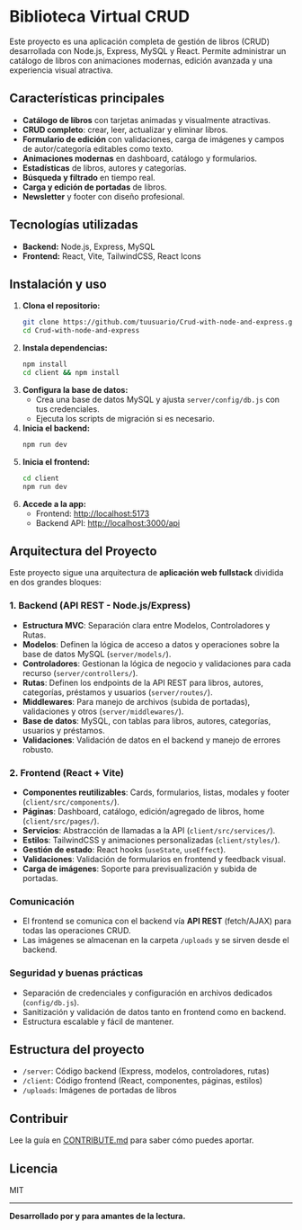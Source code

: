 # Biblioteca Virtual CRUD

Este proyecto es una aplicación completa de gestión de libros (CRUD) desarrollada con Node.js, Express, MySQL y React. Permite administrar un catálogo de libros con animaciones modernas, edición avanzada y una experiencia visual atractiva.

## Características principales
- **Catálogo de libros** con tarjetas animadas y visualmente atractivas.
- **CRUD completo**: crear, leer, actualizar y eliminar libros.
- **Formulario de edición** con validaciones, carga de imágenes y campos de autor/categoría editables como texto.
- **Animaciones modernas** en dashboard, catálogo y formularios.
- **Estadísticas** de libros, autores y categorías.
- **Búsqueda y filtrado** en tiempo real.
- **Carga y edición de portadas** de libros.
- **Newsletter** y footer con diseño profesional.

## Tecnologías utilizadas
- **Backend:** Node.js, Express, MySQL
- **Frontend:** React, Vite, TailwindCSS, React Icons

## Instalación y uso

1. **Clona el repositorio:**
   ```bash
   git clone https://github.com/tuusuario/Crud-with-node-and-express.git
   cd Crud-with-node-and-express
   ```
2. **Instala dependencias:**
   ```bash
   npm install
   cd client && npm install
   ```
3. **Configura la base de datos:**
   - Crea una base de datos MySQL y ajusta `server/config/db.js` con tus credenciales.
   - Ejecuta los scripts de migración si es necesario.
4. **Inicia el backend:**
   ```bash
   npm run dev
   ```
5. **Inicia el frontend:**
   ```bash
   cd client
   npm run dev
   ```
6. **Accede a la app:**
   - Frontend: [http://localhost:5173](http://localhost:5173)
   - Backend API: [http://localhost:3000/api](http://localhost:3000/api)

## Arquitectura del Proyecto

Este proyecto sigue una arquitectura de **aplicación web fullstack** dividida en dos grandes bloques:

### 1. Backend (API REST - Node.js/Express)
- **Estructura MVC**: Separación clara entre Modelos, Controladores y Rutas.
- **Modelos**: Definen la lógica de acceso a datos y operaciones sobre la base de datos MySQL (`server/models/`).
- **Controladores**: Gestionan la lógica de negocio y validaciones para cada recurso (`server/controllers/`).
- **Rutas**: Definen los endpoints de la API REST para libros, autores, categorías, préstamos y usuarios (`server/routes/`).
- **Middlewares**: Para manejo de archivos (subida de portadas), validaciones y otros (`server/middlewares/`).
- **Base de datos**: MySQL, con tablas para libros, autores, categorías, usuarios y préstamos.
- **Validaciones**: Validación de datos en el backend y manejo de errores robusto.

### 2. Frontend (React + Vite)
- **Componentes reutilizables**: Cards, formularios, listas, modales y footer (`client/src/components/`).
- **Páginas**: Dashboard, catálogo, edición/agregado de libros, home (`client/src/pages/`).
- **Servicios**: Abstracción de llamadas a la API (`client/src/services/`).
- **Estilos**: TailwindCSS y animaciones personalizadas (`client/styles/`).
- **Gestión de estado**: React hooks (`useState`, `useEffect`).
- **Validaciones**: Validación de formularios en frontend y feedback visual.
- **Carga de imágenes**: Soporte para previsualización y subida de portadas.

### Comunicación
- El frontend se comunica con el backend vía **API REST** (fetch/AJAX) para todas las operaciones CRUD.
- Las imágenes se almacenan en la carpeta `/uploads` y se sirven desde el backend.

### Seguridad y buenas prácticas
- Separación de credenciales y configuración en archivos dedicados (`config/db.js`).
- Sanitización y validación de datos tanto en frontend como en backend.
- Estructura escalable y fácil de mantener.

## Estructura del proyecto
- `/server`: Código backend (Express, modelos, controladores, rutas)
- `/client`: Código frontend (React, componentes, páginas, estilos)
- `/uploads`: Imágenes de portadas de libros

## Contribuir
Lee la guía en [CONTRIBUTE.md](./CONTRIBUTE.md) para saber cómo puedes aportar.

## Licencia
MIT

---

**Desarrollado por y para amantes de la lectura.**
